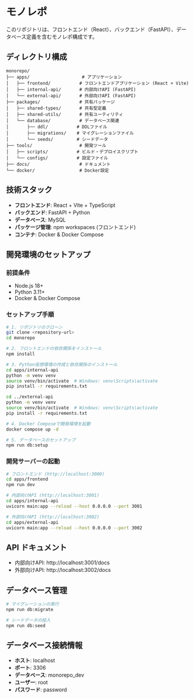 # モノレポ

このリポジトリは、フロントエンド（React）、バックエンド（FastAPI）、データベース定義を含むモノレポ構成です。

## ディレクトリ構成

```
monorepo/
├── apps/                    # アプリケーション
│   ├── frontend/           # フロントエンドアプリケーション (React + Vite)
│   ├── internal-api/       # 内部向けAPI (FastAPI)
│   └── external-api/       # 外部向けAPI (FastAPI)
├── packages/               # 共有パッケージ
│   ├── shared-types/       # 共有型定義
│   ├── shared-utils/       # 共有ユーティリティ
│   └── database/           # データベース関連
│       ├── ddl/           # DDLファイル
│       ├── migrations/    # マイグレーションファイル
│       └── seeds/         # シードデータ
├── tools/                  # 開発ツール
│   ├── scripts/           # ビルド・デプロイスクリプト
│   └── configs/           # 設定ファイル
├── docs/                   # ドキュメント
└── docker/                 # Docker設定
```

## 技術スタック

- **フロントエンド**: React + Vite + TypeScript
- **バックエンド**: FastAPI + Python
- **データベース**: MySQL
- **パッケージ管理**: npm workspaces (フロントエンド)
- **コンテナ**: Docker & Docker Compose

## 開発環境のセットアップ

### 前提条件
- Node.js 18+
- Python 3.11+
- Docker & Docker Compose

### セットアップ手順

```bash
# 1. リポジトリのクローン
git clone <repository-url>
cd monorepo

# 2. フロントエンドの依存関係をインストール
npm install

# 3. Python仮想環境の作成と依存関係のインストール
cd apps/internal-api
python -m venv venv
source venv/bin/activate  # Windows: venv\Scripts\activate
pip install -r requirements.txt

cd ../external-api
python -m venv venv
source venv/bin/activate  # Windows: venv\Scripts\activate
pip install -r requirements.txt

# 4. Docker Composeで開発環境を起動
docker compose up -d

# 5. データベースのセットアップ
npm run db:setup
```

### 開発サーバーの起動

```bash
# フロントエンド (http://localhost:3000)
cd apps/frontend
npm run dev

# 内部向けAPI (http://localhost:3001)
cd apps/internal-api
uvicorn main:app --reload --host 0.0.0.0 --port 3001

# 外部向けAPI (http://localhost:3002)
cd apps/external-api
uvicorn main:app --reload --host 0.0.0.0 --port 3002
```

## API ドキュメント

- 内部向けAPI: http://localhost:3001/docs
- 外部向けAPI: http://localhost:3002/docs

## データベース管理

```bash
# マイグレーションの実行
npm run db:migrate

# シードデータの投入
npm run db:seed
```

## データベース接続情報

- **ホスト**: localhost
- **ポート**: 3306
- **データベース**: monorepo_dev
- **ユーザー**: root
- **パスワード**: password

